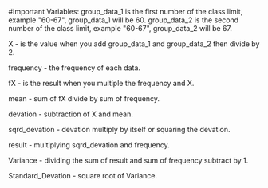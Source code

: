 #Important Variables:
group_data_1 is the first number of the class limit, example "60-67", group_data_1 will be 60.
group_data_2 is the second number of the class limit, example "60-67", group_data_2 will be 67.

 X - is the value when you add group_data_1 and group_data_2 then divide by 2.

 frequency - the frequency of each data.

 fX - is the result when you multiple the frequency and X.

 mean - sum of fX divide by sum of frequency.

 devation - subtraction of X and mean.

 sqrd_devation - devation multiply by itself or squaring the devation.

 result - multiplying sqrd_devation and frequency.

 Variance - dividing the sum of result and sum of frequency subtract by 1.

 Standard_Devation - square root of Variance.
